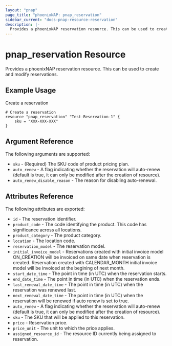 ```yaml
---
layout: "pnap"
page_title: "phoenixNAP: pnap_reservation"
sidebar_current: "docs-pnap-resource-reservation"
description: |-
  Provides a phoenixNAP reservation resource. This can be used to create and modify reservations.
---
```


# pnap_reservation Resource

Provides a phoenixNAP reservation resource. This can be used to create and modify reservations.



## Example Usage

Create a reservation 

```hcl
# Create a reservation
resource "pnap_reservation" "Test-Reservation-1" {
    sku = "XXX-XXX-XXX"    
}
```

## Argument Reference

The following arguments are supported:

* `sku` - (Required) The SKU code of product pricing plan.
* `auto_renew` - A flag indicating whether the reservation will auto-renew (default is true, it can only be modified after the creation of resource).
* `auto_renew_disable_reason` - The reason for disabling auto-renewal.


## Attributes Reference

The following attributes are exported:

* `id` - The reservation identifier.
* `product_code` - The code identifying the product. This code has significance across all locations.
* `product_category` - The product category.
* `location` - The location code.
* `reservation_model` - The reservation model.
* `initial_invoice_model` - Reservations created with initial invoice model ON_CREATION will be invoiced on same date when reservation is created. Reservation created with CALENDAR_MONTH initial invoice model will be invoiced at the begining of next month.
* `start_date_time` - The point in time (in UTC) when the reservation starts.
* `end_date_time` - The point in time (in UTC) when the reservation ends.
* `last_renewal_date_time` - The point in time (in UTC) when the reservation was renewed last.
* `next_renewal_date_time` - The point in time (in UTC) when the reservation will be renewed if auto renew is set to true.
* `auto_renew` - A flag indicating whether the reservation will auto-renew (default is true, it can only be modified after the creation of resource).
* `sku` - The SKU that will be applied to this reservation.
* `price` - Reservation price.
* `price_unit` - The unit to which the price applies.
* `assigned_resource_id` - The resource ID currently being assigned to reservation.

